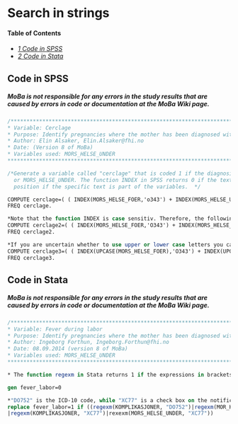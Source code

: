 # Search in strings

#### Table of Contents
- _[1 Code in SPSS](#code-in-spss)_ <br>
- _[2 Code in Stata](#code-in-stata)_ <br>

## Code in SPSS
##### MoBa is not responsible for any errors in the study results that are caused by errors in code or documentation at the MoBa Wiki page.
```stata
/***************************************************************************************************
* Variable: Cerclage
* Purpose: Identify pregnancies where the mother has been diagnosed with cerclage
* Author: Elin Alsaker, Elin.Alsaker@fhi.no 
* Date: (Version 8 of MoBa)
* Variables used: MORS_HELSE_UNDER
****************************************************************************************************/

/*Generate a variable called "cerclage" that is coded 1 if the diagnosis "O343" is part of the string variable MORS_HELSE_FOER 
  or MORS_HELSE_UNDER. The function INDEX in SPSS returns 0 if the text is not part of any of the string variables, and returns the 
  position if the specific text is part of the variables.  */

COMPUTE cerclage=( ( INDEX(MORS_HELSE_FOER,'o343') + INDEX(MORS_HELSE_UNDER,'o343') ) >0 ).
FREQ cerclage.

*Note that the function INDEX is case sensitiv. Therefore, the following will not give the same result:
COMPUTE cerclage2=( ( INDEX(MORS_HELSE_FOER,'O343') + INDEX(MORS_HELSE_UNDER,'O343') ) >0 ).
FREQ cerclage2.

*If you are uncertain whether to use upper or lower case letters you can use the function UPCASE. 
COMPUTE cerclage3=( ( INDEX(UPCASE(MORS_HELSE_FOER),'O343') + INDEX(UPCASE(MORS_HELSE_UNDER),'O343') ) >0 ).
FREQ cerclage3.
```

## Code in Stata
##### MoBa is not responsible for any errors in the study results that are caused by errors in code or documentation at the MoBa Wiki page.
```stata
/***************************************************************************************************
* Variable: Fever during labor
* Purpose: Identify pregnancies where the mother has been diagnosed with fever during labor
* Author: Ingeborg Forthun, Ingeborg.Forthun@fhi.no 
* Date: 08.09.2014 (version 8 of MoBa)
* Variables used: MORS_HELSE_UNDER
****************************************************************************************************/

* The function regexm in Stata returns 1 if the expressions in brackets is satisfied, otherwise it returns 0.

gen fever_labor=0 

*"DO752" is the ICD-10 code, while "XC77" is a check box on the notification of birth. 
replace fever_labor=1 if ((regexm(KOMPLIKASJONER, "DO752")|regexm(MOR_HELSE_UNDER, "7888") ///
|regexm(KOMPLIKASJONER, "XC77")|rexexm(MORS_HELSE_UNDER, "XC77"))
```
